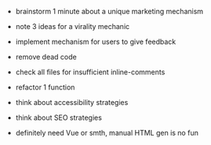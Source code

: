- brainstorm 1 minute about a unique marketing mechanism
- note 3 ideas for a virality mechanic
- implement mechanism for users to give feedback
- remove dead code
- check all files for insufficient inline-comments
- refactor 1 function
- think about accessibility strategies
- think about SEO strategies


- definitely need Vue or smth, manual HTML gen is no fun